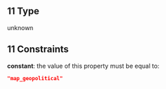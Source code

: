 ## 11 Type

unknown

## 11 Constraints

**constant**: the value of this property must be equal to:

```json
"map_geopolitical"
```
